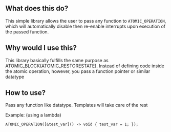 ## What does this do?
This simple library allows the user to pass any function to `ATOMIC_OPERATION`, which will automatically disable then re-enable interrupts upon execution of the passed function. 

## Why would I use this?
This library basically fulfills the same purpose as ATOMIC_BLOCK(ATOMIC_RESTORESTATE). Instead of defining code inside the atomic operation, however, you pass a function pointer or similar datatype

## How to use?
Pass any function like datatype. Templates will take care of the rest

Example: (using a lambda)

`ATOMIC_OPERATION([&test_var]() -> void { test_var = 1; });`
